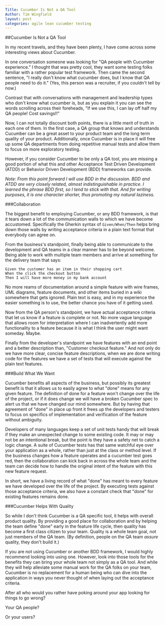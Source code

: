 ```yaml
---
Title: Cucumber Is Not a QA Tool
Author: Tim Wingfield
layout: post
categories: agile lean cucumber testing
---
```

##Cucumber Is Not a QA Tool

In my recent travels, and they have been plenty, I have come across some interesting
views about Cucumber.

In one conversation someone was looking for "QA people with Cucumber experience." I
thought that was pretty cool, they want some testing folks familiar with a rather
popular test framework. Then came the second sentence, "I really don't know what
cucumber does, but I know that QA people need to do it." (Yes, this person was a
recruiter, if you couldn't tell by now.)

Contrast that with conversations with management and leadership types who don't
know what cucumber is, but as you explain it you can see the words scrolling across
their foreheads, "If we use this, I can lay off half my QA people! Cost savings!!"

Now, I can not totally discount both points, there is a little merit of truth in each one
of them. In the first case, a QA group that knows and understands Cucumber can be a
great asset to your product team and the long term quality of your product. Additionally, once Cucumber is in place it will free up some QA departments from doing repetitive manual tests and allow them to focus on more exploratory testing. 

However, if you consider Cucumber to be only a QA tool, you are missing a good portion
of what this and other Acceptance Test Driven Development (ATDD) or Behavior Driven
Development (BDD) frameworks can provide.

_Note: From this point forward I will use BDD in the discussion. BDD and ATDD are very
closely related, almost indistinguishable in practice. I learned the phrase BDD first,
so I tend to stick with that. And for writing purposes, it is one character shorter,
thus promoting my natural laziness._

###Collaboration

The biggest benefit to employing Cucumber, or any BDD framework, is that it tears down a
lot of the communication walls to which we have become accustomed. Specifically the
Gherkin syntax of `Given/When/Then` helps bring down those walls by writing acceptance
criteria in a plain text format that everybody can agree on.

From the business's standpoint, finally being able to communicate to the development and
QA teams in a clear manner has to be beyond welcome. Being able to work with multiple
team members and arrive at something for the delivery team that says:

    Given the customer has an item in their shopping cart
    When the click the checkout button
    Then I will have more money in my bank account

No more reams of documentation around a simple feature with wire frames, UML diagrams,
feature documents, and other items buried in a wiki somewhere that gets ignored. Plain
text is easy, and in my experience the easier something is to use, the better chance
you have of it getting used.

Now from the QA person's standpoint, we have actual acceptance criteria that let us know
if a feature is complete or not. No more vague language that allows room for
interpretation where I can inadvertently add more functionality to a feature because
it is what I think the user might want someday. Maybe.

Finally from the developer's standpoint we have features with an end point and a better
description than, "Customer checkout feature." And not only do we have more clear,
concise feature descriptions, when we are done writing code for the features we have a set of
tests that will execute against the plain text features.

###Build What We Want

Cucumber benefits all aspects of the business, but possibly its greatest benefit is that
it allows us to easily agree to what "done" means for any given feature. The definition
of done for a feature won't change over the life of the project, or if it does change we
will have a broken Cucumber spec to alert us that we have changed our mind somewhere.
But by having that agreement of "done" in place up front it frees up the developers and
testers to focus on specifics of implementation and verification of the feature without
ambiguity.

Developers of many languages keep a set of unit tests handy that will break if they
make an unexpected change to some existing code. It may or may not be an intentional break, but the point is they have a safety net to catch a logic change. A suite of Cucumber tests has that same watchful eye over your application as a whole, rather than just at the class or method level. If the business changes how a feature operates and a cucumber test goes red, then the collaboration can kick back in across the whole team and the team can decide how to handle the original intent of the feature with this new feature request.

In short, we have a living record of what "done" has meant to every feature we have
developed over the life of the project. By executing tests against those acceptance
criteria, we also have a constant check that "done" for existing features remains done.

###Cucumber Helps With Quality

So while I don't think Cucumber is a QA specific tool, it helps with overall product
quality. By providing a good place for collaboration and by helping the team define
"done" early in the feature life cycle, then quality has become a first class citizen to
your team. Quality is a whole team goal, not just members of the QA team. (By
definition, people on the QA team *assure* quality, they don't build it.) 

If you are not using Cucumber or another BDD framework, I would highly recommend
looking into using one. However, look into those tools for the benefits they can bring
your whole team not simply as a QA tool. And while they will help alleviate some manual
work for the QA folks on your team, Cucumber is no replacement for a human being who can
dive into the application in ways you never thought of when laying out the acceptance
criteria.

After all who would you rather have poking around your app looking for things to go
wrong?

Your QA people?

Or your users?
